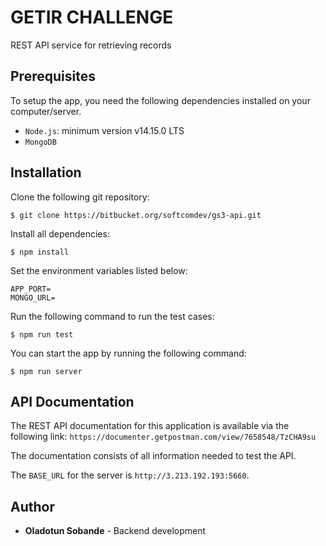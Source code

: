 # GETIR CHALLENGE

REST API service for retrieving records

## Prerequisites

To setup the app, you need the following dependencies installed on your computer/server.

- `Node.js`: minimum version v14.15.0 LTS
- `MongoDB`

## Installation

Clone the following git repository:

```
$ git clone https://bitbucket.org/softcomdev/gs3-api.git
```

Install all dependencies:
```
$ npm install
```

Set the environment variables listed below:
```
APP_PORT=
MONGO_URL=
```

Run the following command to run the test cases:
```
$ npm run test
```

You can start the app by running the following command:
```
$ npm run server
```

## API Documentation

The REST API documentation for this application is available via the following link:
`https://documenter.getpostman.com/view/7658548/TzCHA9su`

The documentation consists of all information needed to test the API.

The `BASE_URL` for the server is `http://3.213.192.193:5660`.

## Author

* **Oladotun Sobande** - Backend development